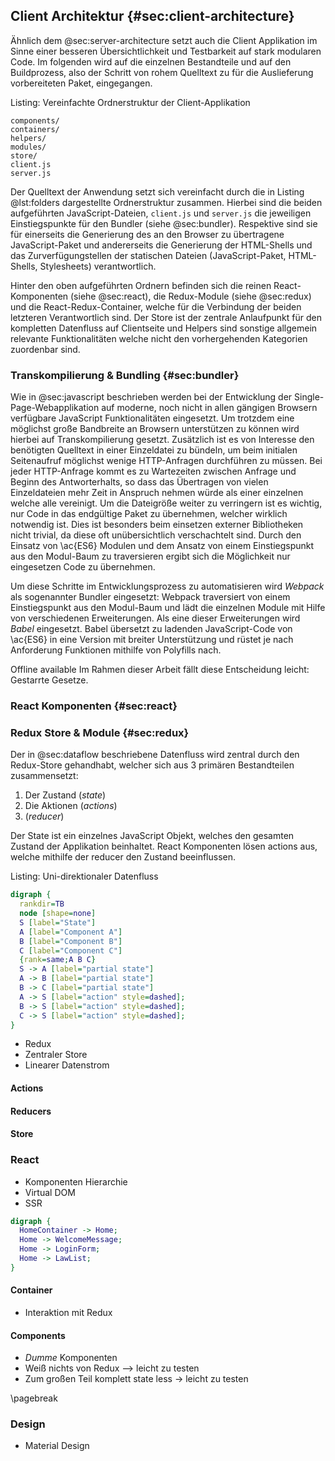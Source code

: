 ## Client Architektur {#sec:client-architecture}
Ähnlich dem @sec:server-architecture setzt auch die Client Applikation im Sinne einer besseren Übersichtlichkeit und Testbarkeit auf stark modularen Code. Im folgenden wird auf die einzelnen Bestandteile und auf den Buildprozess, also der Schritt von rohem Quelltext zu für die Auslieferung vorbereiteten Paket, eingegangen.

Listing: Vereinfachte Ordnerstruktur der Client-Applikation

~~~{#lst:folders}
components/
containers/
helpers/
modules/
store/
client.js
server.js
~~~

Der Quelltext der Anwendung setzt sich vereinfacht durch die in Listing @lst:folders dargestellte Ordnerstruktur zusammen. Hierbei sind die beiden aufgeführten JavaScript-Dateien, `client.js` und `server.js` die jeweiligen Einstiegspunkte für den Bundler (siehe @sec:bundler). Respektive sind sie für einerseits die Generierung des an den Browser zu übertragene JavaScript-Paket und andererseits die Generierung der HTML-Shells und das Zurverfügungstellen der statischen Dateien (JavaScript-Paket, HTML-Shells, Stylesheets) verantwortlich.

Hinter den oben aufgeführten Ordnern befinden sich die reinen React-Komponenten (siehe @sec:react), die Redux-Module (siehe @sec:redux) und die React-Redux-Container, welche für die Verbindung der beiden letzteren Verantwortlich sind. Der Store ist der zentrale Anlaufpunkt für den kompletten Datenfluss auf Clientseite und Helpers sind sonstige allgemein relevante Funktionalitäten welche nicht den vorhergehenden Kategorien zuordenbar sind.



### Transkompilierung & Bundling {#sec:bundler}
Wie in @sec:javascript beschrieben werden bei der Entwicklung der Single-Page-Webapplikation auf moderne, noch nicht in allen gängigen Browsern verfügbare JavaScript Funktionalitäten eingesetzt. Um trotzdem eine möglichst große Bandbreite an Browsern unterstützen zu können wird hierbei auf Transkompilierung gesetzt. Zusätzlich ist es von Interesse den benötigten Quelltext in einer Einzeldatei zu bündeln, um beim initialen Seitenaufruf möglichst wenige HTTP-Anfragen durchführen zu müssen. Bei jeder HTTP-Anfrage kommt es zu Wartezeiten zwischen Anfrage und Beginn des Antworterhalts, so dass das Übertragen von vielen Einzeldateien mehr Zeit in Anspruch nehmen würde als einer einzelnen welche alle vereinigt. Um die Dateigröße weiter zu verringern ist es wichtig, nur Code in das endgültige Paket zu übernehmen, welcher wirklich notwendig ist. Dies ist besonders beim einsetzen externer Bibliotheken nicht trivial, da diese oft unübersichtlich verschachtelt sind. Durch den Einsatz von \ac{ES6} Modulen und dem Ansatz von einem Einstiegspunkt aus den Modul-Baum zu traversieren ergibt sich die Möglichkeit nur eingesetzen Code zu übernehmen.

Um diese Schritte im Entwicklungsprozess zu automatisieren wird *Webpack* als sogenannter Bundler eingesetzt: Webpack traversiert von einem Einstiegspunkt aus den Modul-Baum und lädt die einzelnen Module mit Hilfe von verschiedenen Erweiterungen. Als eine dieser Erweiterungen wird *Babel* eingesetzt. Babel übersetzt zu ladenden JavaScript-Code von \ac{ES6} in eine Version mit breiter Unterstützung und rüstet je nach Anforderung Funktionen mithilfe von Polyfills nach.


Offline available
Im Rahmen dieser Arbeit fällt diese Entscheidung leicht: Gestarrte Gesetze.

### React Komponenten {#sec:react}


### Redux Store & Module {#sec:redux}
Der in @sec:dataflow beschriebene Datenfluss wird zentral durch den Redux-Store gehandhabt, welcher sich aus 3 primären Bestandteilen zusammensetzt:

  1. Der Zustand (*state*)
  2. Die Aktionen (*actions*)
  3. (*reducer*)

Der State ist ein einzelnes JavaScript Objekt, welches den gesamten Zustand der Applikation beinhaltet. React Komponenten lösen actions aus, welche mithilfe der reducer den Zustand beeinflussen.

Listing: Uni-direktionaler Datenfluss

```{.dot #lst:dataflow}
digraph {
  rankdir=TB
  node [shape=none]
  S [label="State"]
  A [label="Component A"]
  B [label="Component B"]
  C [label="Component C"]
  {rank=same;A B C}
  S -> A [label="partial state"]
  A -> B [label="partial state"]
  B -> C [label="partial state"]
  A -> S [label="action" style=dashed];
  B -> S [label="action" style=dashed];
  C -> S [label="action" style=dashed];
}
```

* Redux
* Zentraler Store
* Linearer Datenstrom

#### Actions

#### Reducers

#### Store

### React

* Komponenten Hierarchie
* Virtual DOM
* SSR

```{.dot caption="\textbf{Home} component layout" label="components_home"}
digraph {
  HomeContainer -> Home;
  Home -> WelcomeMessage;
  Home -> LoginForm;
  Home -> LawList;
}
```

#### Container

* Interaktion mit Redux

#### Components

* *Dumme* Komponenten
* Weiß nichts von Redux --> leicht zu testen
* Zum großen Teil komplett state less -> leicht zu testen


\pagebreak

### Design

* Material Design
